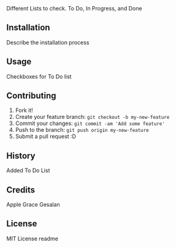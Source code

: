 <snippet>
  <content><![CDATA[
# ${1:To Do List}

Different Lists to check. To Do, In Progress, and Done

## Installation

Describe the installation process

## Usage

Checkboxes for To Do list

## Contributing

1. Fork it!
2. Create your feature branch: `git checkout -b my-new-feature`
3. Commit your changes: `git commit -am 'Add some feature'`
4. Push to the branch: `git push origin my-new-feature`
5. Submit a pull request :D

## History

Added To Do List
## Credits
Apple Grace Gesalan
## License
MIT License
</content>
  <tabTrigger>readme</tabTrigger>
</snippet>
